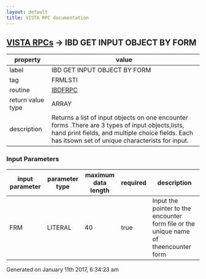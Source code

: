 ```yaml
---
layout: default
title: VISTA RPC documentation
---
```




## [VISTA RPCs](TableOfContent.md) &#8594; IBD GET INPUT OBJECT BY FORM 

 property | value 
--- | --- 
 label | IBD GET INPUT OBJECT BY FORM
 tag | FRMLSTI
 routine | [IBDFRPC](http://code.osehra.org/dox/Routine_IBDFRPC_source.html)
 return value type | ARRAY
 description | Returns a list of input objects on one encounter forms .There are 3 types of input objects,lists, hand print fields, and multiple choice fields.  Each has itsown set of unique characterists for input.  

### Input Parameters

| input parameter | parameter type | maximum data length | required | description | 
| --- | --- | --- | --- | --- | 
| FRM | LITERAL | 40 | true | Input the pointer to the encounter form file or the unique name of theencounter form | 




Generated on January 11th 2017, 6:34:23 am